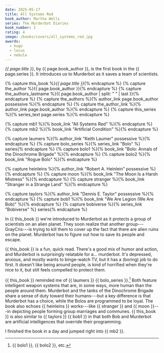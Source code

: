```yaml
---
date: 2025-05-17
title: All Systems Red
book_author: Martha Wells
series: The Murderbot Diaries
book_number: 1
rating: 4
image: /books/covers/all_systems_red.jpg
awards:
  - hugo
  - locus
  - nebula
---
```


<cite class="book-title">{{ page.title }}</cite>, by <span
class="author-name">{{ page.book_author }}</span>, is the first book in the
<span class="book-series">{{ page.series }}</span>. It introduces us to
Murderbot as it saves a team of scientists.

{% capture this_book %}<cite class="book-title">{{ page.title }}</cite>{% endcapture %}
{% capture the_author %}<span class="author-name">{{ page.book_author }}</span>{% endcapture %}
{% capture the_authors_lastname %}<span class="author-name">{{ page.book_author | split: " " | last }}</span>{% endcapture %}
{% capture the_authors %}{% author_link page.book_author possessive %}{% endcapture %}
{% capture the_author_link %}{% author_link page.book_author %}{% endcapture %}
{% capture this_series %}{% series_text page.series %}{% endcapture %}

{% capture mb1 %}{% book_link "All Systems Red" %}{% endcapture %}
{% capture mb2 %}{% book_link "Artificial Condition" %}{% endcapture %}

{% capture laumers %}{% author_link "Keith Laumer" possessive %}{% endcapture %}
{% capture bolo_series %}{% series_link "Bolo" %} series{% endcapture %}
{% capture bolo1 %}{% book_link "Bolo: Annals of the Dinochrome Brigade" %}{% endcapture %}
{% capture bolo2 %}{% book_link "Rogue Bolo" %}{% endcapture %}

{% capture heinleins %}{% author_link "Robert A. Heinlein" possessive %}{% endcapture %}
{% capture moon %}{% book_link "The Moon Is a Harsh Mistress" %}{% endcapture %}
{% capture stranger %}{% book_link "Stranger in a Strange Land" %}{% endcapture %}

{% capture taylors %}{% author_link "Dennis E. Taylor" possessive %}{% endcapture %}
{% capture bob1 %}{% book_link "We Are Legion (We Are Bob)" %}{% endcapture %}
{% capture bobiverse %}{% series_link "Bobiverse" %} series{% endcapture %}

In {{ this_book }} we're introduced to Murderbot as it protects a group of
scientists on an alien planet. They soon realize that another
group---GrayCris---is trying to kill them to cover up the fact that there are
alien ruins on the planet. Murderbot has to figure out how to save its people
and escape.

{{ this_book }} is a fun, quick read. There's a good mix of humor and action,
and Murderbot is surprisingly relatable for a... murderbot. It's depressed,
anxious, and mostly wants to binge-watch TV, but it has a (boring) job to do
first. It doesn't like being around people, is kind of horrified when they're
nice to it, but still feels compelled to protect them.

{{ this_book }} reminded me of {{ laumers }} {{ bolo_series }}.[^bolo] Both
feature intelligent weapon systems that are, in some ways, more human than the
people around them. Murderbot and the tanks of the Dinochrome Brigade share a
sense of duty toward their humans---but a key difference is that Murderbot has
a choice, while the Bolos are programmed to be loyal. The book also echoes {{
heinleins }} works---like {{ stranger }} and {{ moon }}---in depicting people
forming group marriages and communes. {{ this_book }} is also similar to {{
taylors }} {{ bob1 }} in that both Bob and Murderbot are artificial
intelligences that override their programming.

[^bolo]: {{ bolo1 }}, {{ bolo2 }}, etc.

I finished the book in a day and jumped right into {{ mb2 }}.
